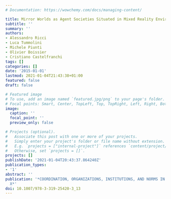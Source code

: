 ```yaml
---
# Documentation: https://wowchemy.com/docs/managing-content/

title: Mirror Worlds as Agent Societies Situated in Mixed Reality Environments
subtitle: ''
summary: ''
authors:
- Alessandro Ricci
- Luca Tummolini
- Michele Piunti
- Olivier Boissier
- Cristiano Castelfranchi
tags: []
categories: []
date: '2015-01-01'
lastmod: 2021-01-04T21:43:38+01:00
featured: false
draft: false

# Featured image
# To use, add an image named `featured.jpg/png` to your page's folder.
# Focal points: Smart, Center, TopLeft, Top, TopRight, Left, Right, BottomLeft, Bottom, BottomRight.
image:
  caption: ''
  focal_point: ''
  preview_only: false

# Projects (optional).
#   Associate this post with one or more of your projects.
#   Simply enter your project's folder or file name without extension.
#   E.g. `projects = ["internal-project"]` references `content/project/deep-learning/index.md`.
#   Otherwise, set `projects = []`.
projects: []
publishDate: '2021-01-04T20:43:37.864240Z'
publication_types:
- '1'
abstract: ''
publication: '*COORDINATION, ORGANIZATIONS, INSTITUTIONS, AND NORMS IN AGENT SYSTEMS
  X*'
doi: 10.1007/978-3-319-25420-3_13
---
```


